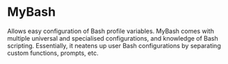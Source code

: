 MyBash
======

Allows easy configuration of Bash profile variables. MyBash comes with multiple universal and specialised configurations, and knowledge of Bash scripting.
Essentially, it neatens up user Bash configurations by separating custom functions, prompts, etc.
